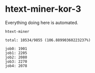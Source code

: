# htext-miner-kor-3

Everything doing here is automated.

```
htext-miner

total: 10534/9855 (106.88990360223237%)

job0: 1901
job1: 2205
job2: 2080
job3: 2270
job4: 2078
```